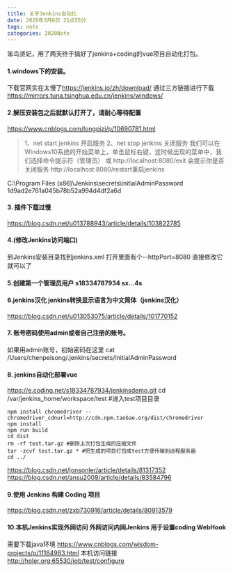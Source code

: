 ```yaml
---
title: 关于Jenkins自动化
date: 2020年3月6日 21点55分
tags: note
categories: 2020Note
---
```


笨鸟贤妃，用了两天终于搞好了jenkins+coding的vue项目自动化打包。

#### 1.windows下的安装。
下载官网实在太慢了<https://jenkins.io/zh/download/>
通过三方链接进行下载 <https://mirrors.tuna.tsinghua.edu.cn/jenkins/windows/>

<!-- more -->

#### 2.解压安装包之后就默认打开了，请耐心等待配置
<https://www.cnblogs.com/longpizi/p/10690781.html>

>1、net start jenkins  开启服务 
>2、net stop jenkins 关闭服务 
>我们可以在Windows10系统的开始菜单上，单击鼠标右键，这时候出现的菜单中，我们选择命令提示符（管理员）
>或 http://localhost:8080/exit 会提示你是否关闭服务
> http://localhost:8080/restart重启jenkins

C:\Program Files (x86)\Jenkins\secrets\initialAdminPassword
1d9ad2e761a045b78b52a994d4df2a6d

#### 3. 插件下载过慢
<https://blog.csdn.net/u013788943/article/details/103822785>

#### 4.(修改Jenkins访问端口)
到Jenkins安装目录找到jenkins.xml 打开里面有个--httpPort=8080 直接修改它就可以了

#### 5.创建第一个管理员用户 s18334787934 sx...4s


#### 6.jenkins汉化 jenkins转换显示语言为中文简体（jenkins汉化） 
<https://blog.csdn.net/u013053075/article/details/101770152>


#### 7. 账号密码使用admin或者自己注册的账号。
如果用admin账号，初始密码在这里 cat /Users/chenpeisong/.jenkins/secrets/initialAdminPassword

#### 8. jenkins自动化部署vue

https://e.coding.net/s18334787934/jenkinsdemo.git
cd /var/jenkins_home/workspace/test #进入test项目目录
```
npm install chromedriver --chromedriver_cdnurl=http://cdn.npm.taobao.org/dist/chromedriver
npm install
npm run build
cd dist
rm -rf test.tar.gz #删除上次打包生成的压缩文件
tar -zcvf test.tar.gz * #把生成的项目打包成test方便传输到远程服务器
cd ../
```
<https://blog.csdn.net/jonsonler/article/details/81317352>
<https://blog.csdn.net/ansu2009/article/details/83584796>


#### 9.使用 Jenkins 构建 Coding 项目
<https://blog.csdn.net/zxb730916/article/details/80913579>

#### 10.本机Jenkins实现外网访问 外网访问内网Jenkins  用于设置coding WebHook
需要下载java环境
<https://www.cnblogs.com/wisdom-projects/p/11184983.html>
本机访问链接<http://holer.org:65530/job/test/configure>


